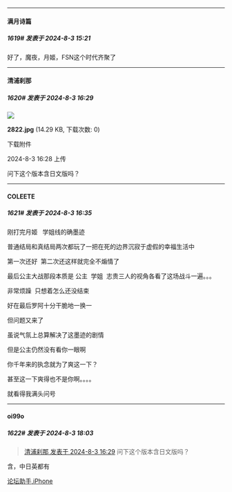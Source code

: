 ﻿
*****

####  满月诗篇  
##### 1619#       发表于 2024-8-3 15:21

好了，魔夜，月姬，FSN这个时代齐聚了


*****

####  清浦刹那  
##### 1620#       发表于 2024-8-3 16:29

<img src="https://img.saraba1st.com/forum/202408/03/162852h69mytqo67j73ytj.jpg" referrerpolicy="no-referrer">

<strong>2822.jpg</strong> (14.29 KB, 下载次数: 0)

下载附件

2024-8-3 16:28 上传

问下这个版本含日文版吗？


*****

####  COLEETE  
##### 1621#       发表于 2024-8-3 16:35

刚打完月姬   学姐线的确墨迹

普通结局和真结局两次都玩了一把在死的边界沉寂于虚假的幸福生活中

第一次还好  第二次还这样就完全不煽情了

最后公主大战那段本质是 公主  学姐  志贵三人的视角各看了这场战斗一遍。。。

非常烦躁  只想着怎么还没结束

好在最后罗阿十分干脆地一换一

但问题又来了

虽说气氛上总算解决了这墨迹的剧情

但是公主仍然没有看你一眼啊

你千年来的执念就为了爽这一下？

甚至这一下爽得也不是你啊。。。。

就看得我满头问号


*****

####  oi99o  
##### 1622#       发表于 2024-8-3 18:03

<blockquote><a href="httphttps://bbs.saraba1st.com/2b/forum.php?mod=redirect&amp;goto=findpost&amp;pid=65784499&amp;ptid=1980597" target="_blank">清浦刹那 发表于 2024-8-3 16:29</a>
问下这个版本含日文版吗？</blockquote>
含，中日英都有

[论坛助手,iPhone](https://bbs.saraba1st.com/2b/forum.php?mod=viewthread&amp;tid=2029836)

